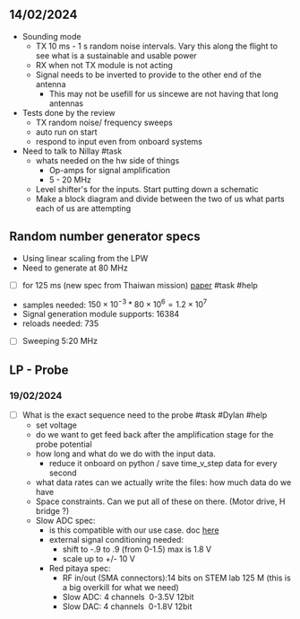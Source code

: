 
## 14/02/2024

- Sounding mode
	- TX 10 ms - 1 s random noise intervals. Vary this along the flight to see what is a sustainable and usable power
	- RX when not TX module is not acting 
	- Signal needs to be inverted to provide to the other end of the antenna
		- This may not be usefill for us sincewe are not having that long antennas
- Tests done by the review 
	- TX random noise/ frequency sweeps 
	- auto run on start
	- respond to input even from onboard systems
- Need to talk to Nillay #task
	- whats needed on the hw side of things
		- Op-amps for signal amplification 
		- 5 - 20 MHz 
	- Level shifter's for the inputs. Start putting down a schematic 
	- Make a block diagram and divide between the two of us what parts each of us are attempting 
## Random number generator specs

- Using linear scaling from the LPW 
- Need to generate at 80 MHz
- [ ] for 125 ms (new spec from Thaiwan mission) [paper]() #task #help

- samples needed: $150\times 10^{-3} * 80 \times 10^{6} = 1.2 \times 10^{7}$ 
- Signal generation module supports: $16384$
- reloads needed: $735$
- [ ] Sweeping 5:20 MHz



## LP - Probe

### 19/02/2024

- [ ] What is the exact sequence need to the probe #task #Dylan #help
	- set voltage
	- do we want to get feed back after the amplification stage for the probe potential
	- how long and what do we do with the input data.
		- reduce it onboard on python / save time_v_step data for every second
	- what data rates can we actually write the files: how much data do we have
	- Space constraints. Can we put all of these on there. (Motor drive, H bridge ?)
	- Slow ADC spec:
		- is this compatible with our use case. doc [here](https://redpitaya.readthedocs.io/en/latest/appsFeatures/examples/analog/ana-exm2.html)
		- external signal conditioning needed:
			- shift to -.9 to .9 (from 0-1.5) max is 1.8 V
			- scale up to +/- 10 V
		- Red pitaya spec:
			- RF in/out (SMA connectors):14 bits on STEM lab 125 M (this is a big overkill for what we need)
			- Slow ADC: 4 channels  0-3.5V 12bit
			- Slow DAC:  4 channels  0-1.8V 12bit
	